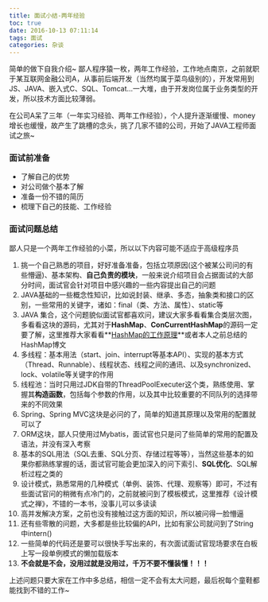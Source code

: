 ```yaml
---
title: 面试小结-两年经验
toc: true
date: 2016-10-13 07:11:14
tags: 面试
categories: 杂谈
---
```


简单的做下自我介绍~
鄙人程序猿一枚，两年工作经验，工作地点南京，之前就职于某互联网金融公司A，从事前后端开发（当然均属于菜鸟级别的），开发常用到JS、JAVA、嵌入式C、SQL、Tomcat...一大堆，由于开发岗位属于业务类型的开发，所以技术方面比较薄弱。

在公司A呆了三年（一年实习经验、两年工作经验），个人提升逐渐缓慢、money增长也缓慢，故产生了跳槽的念头，挑了几家不错的公司，开始了JAVA工程师面试之旅~

<!-- more -->

### 面试前准备

* 了解自己的优势
* 对公司做个基本了解
* 准备一份不错的简历
* 梳理下自己的技能、工作经验


### 面试问题总结

鄙人只是一个两年工作经验的小菜，所以以下内容可能不适应于高级程序员

1. 挑一个自己熟悉的项目，好好准备准备，包括立项原因(这个被某公司问的有些懵逼)、基本架构、**自己负责的模块**，一般来说介绍项目会占据面试的大部分时间，面试官会针对项目中感兴趣的一些内容提出自己的问题
2. JAVA基础的一些概念性知识，比如说封装、继承、多态，抽象类和接口的区别，一些常用的关键字，诸如：final（类、方法、属性）、static等
3. JAVA 集合，这个问题貌似面试官都喜欢问，建议大家多看看集合类层次图，多看看这块的源码，尤其对于**HashMap**、**ConCurrentHashMap**的源码一定要了解，这里推荐大家看看**[HashMap的工作原理](http://www.admin10000.com/document/3322.html)**或者本人之前总结的HashMap博文
4. 多线程：基本用法（start、join、interrupt等基本API）、实现的基本方式（Thread、Runnable）、线程状态、线程之间的通讯、以及synchronized、lock、volatile等关键字的作用
5. 线程池：当时只用过JDK自带的ThreadPoolExecuter这个类，熟练使用、掌握其**构造函数**，包括每个参数的作用，以及其中比较重要的不同队列的选择带来的不同效果
6. Spring、Spring MVC这块是必问的了，简单的知道其原理以及常用的配置就可以了
7. ORM这块，鄙人只使用过Mybatis，面试官也只是问了些简单的常用的配置及语法，并没有深入考察
8. 基本的SQL用法（SQL去重、SQL分页、存储过程等等），当然这些基本的如果你都熟练掌握的话，面试官可能会更加深入的问下索引、**SQL优化**、SQL解析过程之类的
9. 设计模式，熟悉常用的几种模式（单例、装饰、代理、观察等）即可，不过有些面试官问的稍微有点冷门的，之前就被问到了模板模式，这里推荐《设计模式之禅》，不错的一本书，没事儿可以多读读
10. 高并发解决方案，之前也没有接触过这方面的知识，所以被问得一脸懵逼
11. 还有些零散的问题，大多都是些比较偏的API，比如有家公司就问到了String中intern()
12. 一些简单的代码还是要可以很快手写出来的，有次面试面试官现场要求在白板上写一段单例模式的懒加载版本
13. **不会就是不会，没用过就是没用过，千万不要不懂装懂！！！**

上述问题只要大家在工作中多总结，相信一定不会有太大问题，最后祝每个童鞋都能找到不错的工作~







